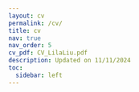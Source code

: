 ```yaml
---
layout: cv
permalink: /cv/
title: cv
nav: true
nav_order: 5
cv_pdf: CV_LilaLiu.pdf
description: Updated on 11/11/2024
toc:
  sidebar: left
---
```


